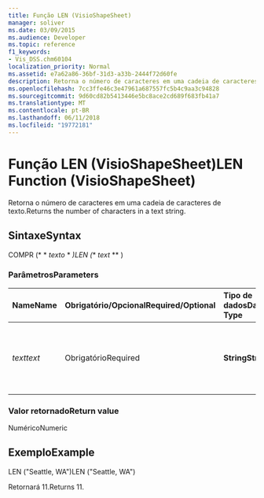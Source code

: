 ```yaml
---
title: Função LEN (VisioShapeSheet)
manager: soliver
ms.date: 03/09/2015
ms.audience: Developer
ms.topic: reference
f1_keywords:
- Vis_DSS.chm60104
localization_priority: Normal
ms.assetid: e7a62a86-36bf-31d3-a33b-2444f72d60fe
description: Retorna o número de caracteres em uma cadeia de caracteres de texto.
ms.openlocfilehash: 7cc3ffe46c3e47961a687557fc5b4c9aa3c94828
ms.sourcegitcommit: 9d60cd82b5413446e5bc8ace2cd689f683fb41a7
ms.translationtype: MT
ms.contentlocale: pt-BR
ms.lasthandoff: 06/11/2018
ms.locfileid: "19772181"
---
```

# <a name="len-function-visioshapesheet"></a><span data-ttu-id="098f0-103">Função LEN (VisioShapeSheet)</span><span class="sxs-lookup"><span data-stu-id="098f0-103">LEN Function (VisioShapeSheet)</span></span>

<span data-ttu-id="098f0-104">Retorna o número de caracteres em uma cadeia de caracteres de texto.</span><span class="sxs-lookup"><span data-stu-id="098f0-104">Returns the number of characters in a text string.</span></span>
  
## <a name="syntax"></a><span data-ttu-id="098f0-105">Sintaxe</span><span class="sxs-lookup"><span data-stu-id="098f0-105">Syntax</span></span>

<span data-ttu-id="098f0-106">COMPR (* * *texto* * *)</span><span class="sxs-lookup"><span data-stu-id="098f0-106">LEN (** *text* ** )</span></span> 
  
### <a name="parameters"></a><span data-ttu-id="098f0-107">Parâmetros</span><span class="sxs-lookup"><span data-stu-id="098f0-107">Parameters</span></span>

|<span data-ttu-id="098f0-108">**Name**</span><span class="sxs-lookup"><span data-stu-id="098f0-108">**Name**</span></span>|<span data-ttu-id="098f0-109">**Obrigatório/Opcional**</span><span class="sxs-lookup"><span data-stu-id="098f0-109">**Required/Optional**</span></span>|<span data-ttu-id="098f0-110">**Tipo de dados**</span><span class="sxs-lookup"><span data-stu-id="098f0-110">**Data Type**</span></span>|<span data-ttu-id="098f0-111">**Descrição**</span><span class="sxs-lookup"><span data-stu-id="098f0-111">**Description**</span></span>|
|:-----|:-----|:-----|:-----|
| <span data-ttu-id="098f0-112">_text_</span><span class="sxs-lookup"><span data-stu-id="098f0-112">_text_</span></span> <br/> |<span data-ttu-id="098f0-113">Obrigatório</span><span class="sxs-lookup"><span data-stu-id="098f0-113">Required</span></span>  <br/> |<span data-ttu-id="098f0-114">**String**</span><span class="sxs-lookup"><span data-stu-id="098f0-114">**String**</span></span> <br/> |<span data-ttu-id="098f0-115">A cadeia de caracteres cujo comprimento você quer localizar.</span><span class="sxs-lookup"><span data-stu-id="098f0-115">The character string whose length you want to find.</span></span>  <br/> |
   
### <a name="return-value"></a><span data-ttu-id="098f0-116">Valor retornado</span><span class="sxs-lookup"><span data-stu-id="098f0-116">Return value</span></span>

<span data-ttu-id="098f0-117">Numérico</span><span class="sxs-lookup"><span data-stu-id="098f0-117">Numeric</span></span>
  
## <a name="example"></a><span data-ttu-id="098f0-118">Exemplo</span><span class="sxs-lookup"><span data-stu-id="098f0-118">Example</span></span>

<span data-ttu-id="098f0-119">LEN ("Seattle, WA")</span><span class="sxs-lookup"><span data-stu-id="098f0-119">LEN ("Seattle, WA")</span></span> 
  
<span data-ttu-id="098f0-120">Retornará 11.</span><span class="sxs-lookup"><span data-stu-id="098f0-120">Returns 11.</span></span> 
  

